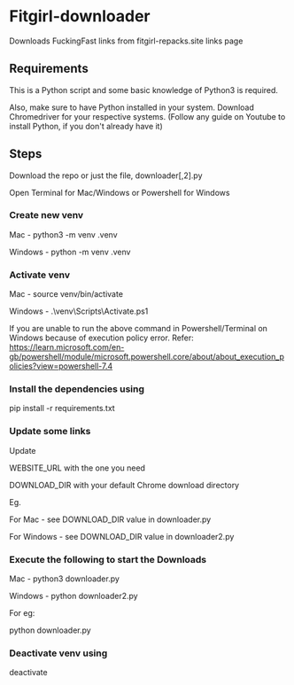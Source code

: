 # Fitgirl-downloader

Downloads FuckingFast links from fitgirl-repacks.site links page

## Requirements

This is a Python script and some basic knowledge of Python3 is required.

Also, make sure to have Python installed in your system. Download Chromedriver for your respective systems. (Follow any guide on Youtube to install Python, if you don't already have it)

## Steps

Download the repo or just the file, downloader[,2].py

Open Terminal for Mac/Windows or Powershell for Windows

### Create new venv

Mac - python3 -m venv .venv

Windows - python -m venv .venv

### Activate venv

Mac - source venv/bin/activate

Windows - .\\venv\Scripts\Activate.ps1

If you are unable to run the above command in Powershell/Terminal on Windows because of execution policy error. Refer: <https://learn.microsoft.com/en-gb/powershell/module/microsoft.powershell.core/about/about_execution_policies?view=powershell-7.4>

### Install the dependencies using

pip install -r requirements.txt

### Update some links

Update

WEBSITE_URL with the one you need

DOWNLOAD_DIR with your default Chrome download directory

Eg.

For Mac - see DOWNLOAD_DIR value in downloader.py

For Windows - see DOWNLOAD_DIR value in downloader2.py

### Execute the following to start the Downloads

Mac - python3 downloader.py

Windows - python downloader2.py

For eg:

python downloader.py

### Deactivate venv using

deactivate
